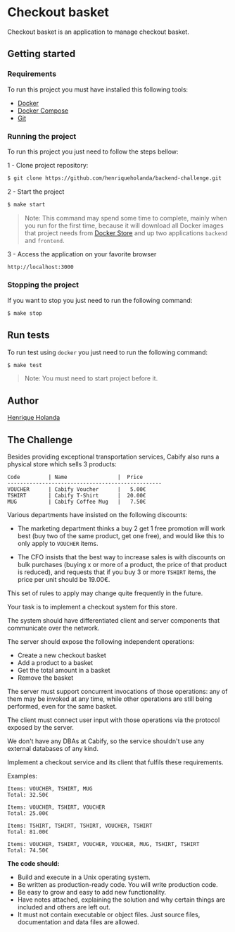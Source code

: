# Checkout basket

Checkout basket is an application to manage checkout basket.

## Getting started

### Requirements

To run this project you must have installed this following tools:

* [Docker](https://docs.docker.com/engine/installation/)
* [Docker Compose](https://docs.docker.com/compose/install/)
* [Git](https://git-scm.com/)

### Running the project

To run this project you just need to follow the steps bellow:

1 - Clone project repository:
```bash
$ git clone https://github.com/henriqueholanda/backend-challenge.git
```

2 - Start the project
```bash
$ make start
```
> Note: This command may spend some time to complete, mainly when you run for the first
time, because it will download all Docker images that project needs from [Docker Store](https://store.docker.com)
and up two applications `backend` and `frontend`.

3 - Access the application on your favorite browser
```bash
http://localhost:3000
```

### Stopping the project

If you want to stop you just need to run the following command:
```bash
$ make stop
```

## Run tests

To run test using `docker` you just need to run the following command:

```bash
$ make test
```
> Note: You must need to start project before it.


## Author

[Henrique Holanda](https://henriqueholanda.dev) 

## The Challenge

Besides providing exceptional transportation services, Cabify also runs a physical store which sells 3 products:

```
Code         | Name                |  Price
-------------------------------------------------
VOUCHER      | Cabify Voucher      |   5.00€
TSHIRT       | Cabify T-Shirt      |  20.00€
MUG          | Cabify Coffee Mug   |   7.50€
```

Various departments have insisted on the following discounts:

 * The marketing department thinks a buy 2 get 1 free promotion will work best (buy two of the same product, get one free), and would like this to only apply to `VOUCHER` items.

 * The CFO insists that the best way to increase sales is with discounts on bulk purchases (buying x or more of a product, the price of that product is reduced), and requests that if you buy 3 or more `TSHIRT` items, the price per unit should be 19.00€.

This set of rules to apply may change quite frequently in the future.

Your task is to implement a checkout system for this store.

The system should have differentiated client and server components that communicate over the network.

The server should expose the following independent operations:

- Create a new checkout basket
- Add a product to a basket
- Get the total amount in a basket
- Remove the basket

The server must support concurrent invocations of those operations: any of them may be invoked at any time, while other operations are still being performed, even for the same basket.

The client must connect user input with those operations via the protocol exposed by the server.

We don't have any DBAs at Cabify, so the service shouldn't use any external databases of any kind.

Implement a checkout service and its client that fulfils these requirements.

Examples:

    Items: VOUCHER, TSHIRT, MUG
    Total: 32.50€

    Items: VOUCHER, TSHIRT, VOUCHER
    Total: 25.00€

    Items: TSHIRT, TSHIRT, TSHIRT, VOUCHER, TSHIRT
    Total: 81.00€

    Items: VOUCHER, TSHIRT, VOUCHER, VOUCHER, MUG, TSHIRT, TSHIRT
    Total: 74.50€

**The code should:**
- Build and execute in a Unix operating system.
- Be written as production-ready code. You will write production code.
- Be easy to grow and easy to add new functionality.
- Have notes attached, explaining the solution and why certain things are included and others are left out.
- It must not contain executable or object files. Just source files, documentation and data files are allowed.
